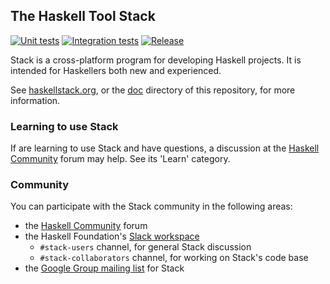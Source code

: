 ## The Haskell Tool Stack

[![Unit tests](https://github.com/commercialhaskell/stack/workflows/Unit%20tests/badge.svg)](https://github.com/commercialhaskell/stack/actions/workflows/unit-tests.yml)
[![Integration tests](https://github.com/commercialhaskell/stack/workflows/Integration%20tests/badge.svg)](https://github.com/commercialhaskell/stack/actions/workflows/integration-tests.yml)
[![Release](https://img.shields.io/github/release/commercialhaskell/stack.svg)](https://github.com/commercialhaskell/stack/releases)

Stack is a cross-platform program for developing Haskell projects. It is intended for Haskellers both new and experienced.

See [haskellstack.org](http://haskellstack.org), or the [doc](./doc) directory
of this repository, for more information.

### Learning to use Stack

If are learning to use Stack and have questions, a discussion at the
[Haskell Community](https://discourse.haskell.org/) forum may help. See its
'Learn' category.

### Community

You can participate with the Stack community in the following areas:

* the [Haskell Community](https://discourse.haskell.org/) forum
* the Haskell Foundation's
  [Slack workspace](https://haskell-foundation.slack.com/join/shared_invite/zt-z45o9x38-8L55P27r12YO0YeEufcO2w#/shared-invite/email)
    * `#stack-users` channel, for general Stack discussion
    * `#stack-collaborators` channel, for working on Stack's code base
* the [Google Group mailing list](https://groups.google.com/g/haskell-stack) for Stack

